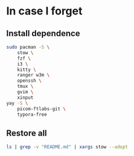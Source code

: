 # In case I forget

## Install dependence

```sh
sudo pacman -S \
    stow \
    fzf \
    i3 \
    kitty \
    ranger w3m \
    openssh \
    tmux \
    gvim \
    xinput
yay -S \
    picom-ftlabs-git \
    typora-free
```

## Restore all

```sh
ls | grep -v "README.md" | xargs stow --adopt
```
